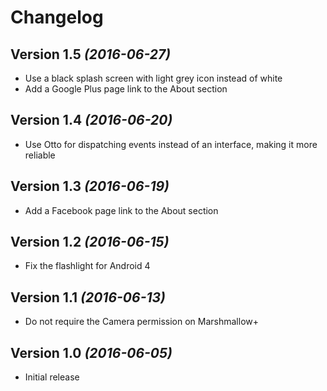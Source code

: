Changelog
==========

Version 1.5 *(2016-06-27)*
----------------------------

 * Use a black splash screen with light grey icon instead of white
 * Add a Google Plus page link to the About section

Version 1.4 *(2016-06-20)*
----------------------------

 * Use Otto for dispatching events instead of an interface, making it more reliable

Version 1.3 *(2016-06-19)*
----------------------------

 * Add a Facebook page link to the About section

Version 1.2 *(2016-06-15)*
----------------------------

 * Fix the flashlight for Android 4

Version 1.1 *(2016-06-13)*
----------------------------

 * Do not require the Camera permission on Marshmallow+

Version 1.0 *(2016-06-05)*
----------------------------

 * Initial release

